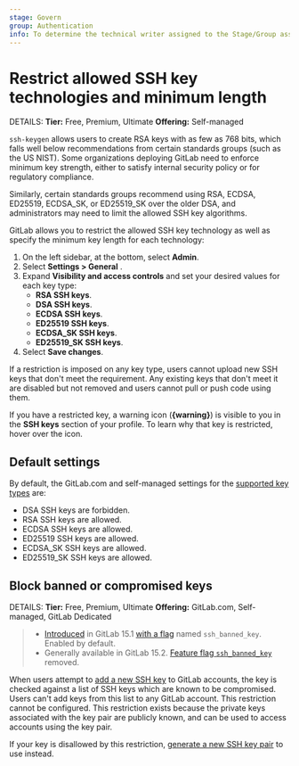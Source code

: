 ```yaml
---
stage: Govern
group: Authentication
info: To determine the technical writer assigned to the Stage/Group associated with this page, see https://handbook.gitlab.com/handbook/product/ux/technical-writing/#assignments
---
```


# Restrict allowed SSH key technologies and minimum length

DETAILS:
**Tier:** Free, Premium, Ultimate
**Offering:** Self-managed

`ssh-keygen` allows users to create RSA keys with as few as 768 bits, which
falls well below recommendations from certain standards groups (such as the US
NIST). Some organizations deploying GitLab need to enforce minimum key
strength, either to satisfy internal security policy or for regulatory
compliance.

Similarly, certain standards groups recommend using RSA, ECDSA, ED25519,
ECDSA_SK, or ED25519_SK over the older DSA, and administrators may need to
limit the allowed SSH key algorithms.

GitLab allows you to restrict the allowed SSH key technology as well as specify
the minimum key length for each technology:

1. On the left sidebar, at the bottom, select **Admin**.
1. Select **Settings > General** .
1. Expand **Visibility and access controls** and set your desired values for each key type:
   - **RSA SSH keys**.
   - **DSA SSH keys**.
   - **ECDSA SSH keys**.
   - **ED25519 SSH keys**.
   - **ECDSA_SK SSH keys**.
   - **ED25519_SK SSH keys**.
1. Select **Save changes**.

If a restriction is imposed on any key type, users cannot upload new SSH keys that don't meet the
requirement. Any existing keys that don't meet it are disabled but not removed and users cannot
pull or push code using them.

If you have a restricted key, a warning icon (**{warning}**) is visible to you in the **SSH keys** section of your profile.
To learn why that key is restricted, hover over the icon.

## Default settings

By default, the GitLab.com and self-managed settings for the
[supported key types](../user/ssh.md#supported-ssh-key-types) are:

- DSA SSH keys are forbidden.
- RSA SSH keys are allowed.
- ECDSA SSH keys are allowed.
- ED25519 SSH keys are allowed.
- ECDSA_SK SSH keys are allowed.
- ED25519_SK SSH keys are allowed.

## Block banned or compromised keys

DETAILS:
**Tier:** Free, Premium, Ultimate
**Offering:** GitLab.com, Self-managed, GitLab Dedicated

> - [Introduced](https://gitlab.com/gitlab-org/gitlab/-/issues/24614) in GitLab 15.1 [with a flag](../administration/feature_flags.md) named `ssh_banned_key`. Enabled by default.
> - Generally available in GitLab 15.2. [Feature flag `ssh_banned_key`](https://gitlab.com/gitlab-org/gitlab/-/issues/363410) removed.

When users attempt to [add a new SSH key](../user/ssh.md#add-an-ssh-key-to-your-gitlab-account)
to GitLab accounts, the key is checked against a list of SSH keys which are known
to be compromised. Users can't add keys from this list to any GitLab account.
This restriction cannot be configured. This restriction exists because the private
keys associated with the key pair are publicly known, and can be used to access
accounts using the key pair.

If your key is disallowed by this restriction, [generate a new SSH key pair](../user/ssh.md#generate-an-ssh-key-pair)
to use instead.

<!-- ## Troubleshooting

Include any troubleshooting steps that you can foresee. If you know beforehand what issues
one might have when setting this up, or when something is changed, or on upgrading, it's
important to describe those, too. Think of things that may go wrong and include them here.
This is important to minimize requests for support, and to avoid doc comments with
questions that you know someone might ask.

Each scenario can be a third-level heading, for example `### Getting error message X`.
If you have none to add when creating a doc, leave this section in place
but commented out to help encourage others to add to it in the future. -->
